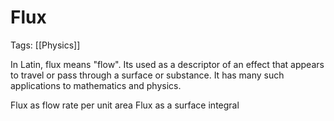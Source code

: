 # Flux
Tags: [[Physics]]

In Latin, flux means "flow". Its used as a descriptor of an effect that appears to travel or pass through a surface or substance. It has many such applications to mathematics and physics. 


Flux as flow rate per unit area
Flux as a surface integral